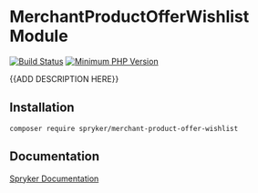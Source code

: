 # MerchantProductOfferWishlist Module
[![Build Status](https://travis-ci.org/spryker/merchant-product-offer-wishlist.svg)](https://travis-ci.org/spryker/merchant-product-offer-wishlist)
[![Minimum PHP Version](https://img.shields.io/badge/php-%3E%3D%207.2-8892BF.svg)](https://php.net/)

{{ADD DESCRIPTION HERE}}

## Installation

```
composer require spryker/merchant-product-offer-wishlist
```

## Documentation

[Spryker Documentation](https://academy.spryker.com/developing_with_spryker/module_guide/modules.html)
